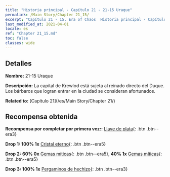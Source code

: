 ```yaml
---
title: "Historia principal - Capítulo 21 - 21-15 Uraque"
permalink: /Main Story/Chapter 21_15/
excerpt: "Capítulo 21 - 15. Era of Chaos  Historia principal - Capítulo 21_15. 21-15 Uraque"
last_modified_at: 2021-04-01
locale: es
ref: "Chapter 21_15.md"
toc: false
classes: wide
---
```


## Detalles

 **Nombre:** 21-15 Uraque

 **Descripción:** La capital de Krewlod está sujeta al reinado directo del Duque. Los bárbaros que logran entrar en la ciudad se consideran afortunados.

 **Related to:** [Capítulo 21](/es/Main Story/Chapter 21/)

## Recompensa obtenida

 **Recompensa por completar por primera vez::** [Llave de plata](/es/Items/con_693/){: .btn .btn--era3}

 **Drop 1:** **100% 1x** [Cristal eterno](/es/Items/mat_73/){: .btn .btn--era5}

 **Drop 2:** **60% 0x** [Gemas míticas](/es/Items/mat_65/){: .btn .btn--era5}, **40% 1x** [Gemas míticas](/es/Items/mat_65/){: .btn .btn--era5}

 **Drop 3:** **100% 1x** [Pergaminos de hechizo](/es/Items/con_694/){: .btn .btn--era3}

